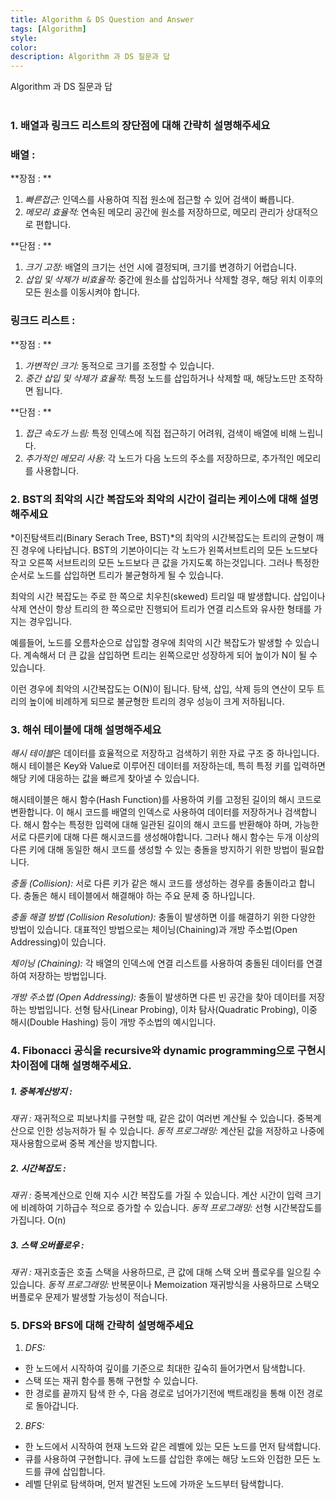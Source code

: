 ```yaml
---
title: Algorithm & DS Question and Answer
tags: [Algorithm]
style:
color:
description: Algorithm 과 DS 질문과 답
---
```

Algorithm 과 DS 질문과 답<br><br>

### 1. 배열과 링크드 리스트의 장단점에 대해 간략히 설명해주세요
### 배열 :
**장점 : **
1. *빠른접근:* 인덱스를 사용하여 직접 원소에 접근할 수 있어 검색이 빠릅니다.
2. *메모리 효율적:* 연속된 메모리 공간에 원소를 저장하므로, 메모리 관리가 상대적으로 편합니다.

**단점 : **
1. *크기 고정:* 배열의 크기는 선언 시에 결정되며, 크기를 변경하기 어렵습니다.
2. *삽입 및 삭제가 비효율적:* 중간에 원소를 삽입하거나 삭제할 경우, 해당 위치 이후의 모든 원소를 이동시켜야 합니다.

### 링크드 리스트 :
**장점 : **
1. *가변적인 크기:* 동적으로 크기를 조정할 수 있습니다.
2. *중간 삽입 및 삭제가 효율적:* 특정 노드를 삽입하거나 삭제할 때, 해당노드만 조작하면 됩니다.

**단점 : **
1. *접근 속도가 느림:* 특정 인덱스에 직접 접근하기 어려워, 검색이 배열에 비해 느립니다.
2. *추가적인 메모리 사용:* 각 노드가 다음 노드의 주소를 저장하므로, 추가적인 메모리를 사용합니다.

### 2. BST의 최악의 시간 복잡도와 최악의 시간이 걸리는 케이스에 대해 설명해주세요
*이진탐색트리(Binary Serach Tree, BST)*의 최악의 시간복잡도는 트리의 균형이 깨진 경우에 나타납니다. BST의 기본아이디는 각 노드가 왼쪽서브트리의 모든 노드보다 작고 오른쪽 서브트리의 모든 노드보다 큰 값을 가지도록 하는것입니다. 그러나 특정한 순서로 노드를 삽입하면 트리가 불균형하게 될 수 있습니다.

최악의 시간 복잡도는 주로 한 쪽으로 치우친(skewed) 트리일 때 발생합니다. 삽입이나 삭제 연산이 항상 트리의 한 쪽으로만 진행되어 트리가 연결 리스트와 유사한 형태를 가지는 경우입니다.

예를들어, 노드를 오름차순으로 삽입할 경우에 최악의 시간 복잡도가 발생할 수 있습니다. 계속해서 더 큰 값을 삽입하면 트리는 왼쪽으로만 성장하게 되어 높이가 N이 될 수 있습니다.

이런 경우에 최악의 시간복잡도는 O(N)이 됩니다. 탐색, 삽입, 삭제 등의 연산이 모두 트리의 높이에 비례하게 되므로 불균형한 트리의 경우 성능이 크게 저하됩니다.

### 3. 해쉬 테이블에 대해 설명해주세요
*해시 테이블*은 데이터를 효율적으로 저장하고 검색하기 위한 자료 구조 중 하나입니다. 해시 테이블은 Key와 Value로 이루어진 데이터를 저장하는데, 특히 특정 키를 입력하면 해당 키에 대응하는 값을 빠르게 찾아낼 수 있습니다.

해시테이블은 해시 함수(Hash Function)를 사용하여 키를 고정된 길이의 해시 코드로 변환합니다. 이 해시 코드를 배열의 인덱스로 사용하여 데이터를 저장하거나 검색합니다. 해시 함수는 특정한 입력에 대해 일관된 길이의 해시 코드를 반환해야 하며, 가능한 서로 다른키에 대해 다른 해시코드를 생성해야합니다. 그러나 해시 함수는 두개 이상의 다른 키에 대해 동일한 해시 코드를 생성할 수 있는 충돌을 방지하기 위한 방법이 필요합니다.

*충돌 (Collision):* 서로 다른 키가 같은 해시 코드를 생성하는 경우를 충돌이라고 합니다. 충돌은 해시 테이블에서 해결해야 하는 주요 문제 중 하나입니다.

*충돌 해결 방법 (Collision Resolution):* 충돌이 발생하면 이를 해결하기 위한 다양한 방법이 있습니다. 대표적인 방법으로는 체이닝(Chaining)과 개방 주소법(Open Addressing)이 있습니다.

*체이닝 (Chaining):* 각 배열의 인덱스에 연결 리스트를 사용하여 충돌된 데이터를 연결하여 저장하는 방법입니다.

*개방 주소법 (Open Addressing):* 충돌이 발생하면 다른 빈 공간을 찾아 데이터를 저장하는 방법입니다. 선형 탐사(Linear Probing), 이차 탐사(Quadratic Probing), 이중 해시(Double Hashing) 등이 개방 주소법의 예시입니다.
### 4. Fibonacci 공식을 recursive와 dynamic programming으로 구현시 차이점에 대해 설명해주세요.
##### 1. 중복계산방지 :
*재귀 :* 재귀적으로 피보나치를 구현할 때, 같은 값이 여러번 계산될 수 있습니다. 중복계산으로 인한 성능저하가 될 수 있습니다.
*동적 프로그래밍:* 계산된 값을 저장하고 나중에 재사용함으로써 중복 계산을 방지합니다.

##### 2. 시간복잡도 :
*재귀 :* 중복계산으로 인해 지수 시간 복잡도를 가질 수 있습니다. 계산 시간이 입력 크기에 비례하여 기하급수 적으로 증가할 수 있습니다.
*동적 프로그래밍:* 선형 시간복잡도를 가집니다. O(n)

##### 3. 스택 오버플로우 :
*재귀 :* 재귀호출은 호출 스택을 사용하므로, 큰 값에 대해 스택 오버 플로우를 일으킬 수 있습니다.
*동적 프로그래밍:* 반복문이나 Memoization 재귀방식을 사용하므로 스택오버플로우 문제가 발생할 가능성이 적습니다.

### 5. DFS와 BFS에 대해 간략히 설명해주세요
1. *DFS:*
- 한 노드에서 시작하여 깊이를 기준으로 최대한 깊숙히 들어가면서 탐색합니다.
- 스택 또는 재귀 함수를 통해 구현할 수 있습니다.
- 한 경로를 끝까지 탐색 한 수, 다음 경로로 넘어가기전에 백트래킹을 통해 이전 경로로 돌아갑니다.

2. *BFS:*
- 한 노드에서 시작하여 현재 노드와 같은 레벨에 있는 모든 노드를 먼저 탐색합니다.
- 큐를 사용하여 구현합니다. 큐에 노드를 삽입한 후에는 해당 노드와 인접한 모든 노드를 큐에 삽입합니다.
- 레벨 단위로 탐색하며, 먼저 발견된 노드에 가까운 노드부터 탐색합니다.